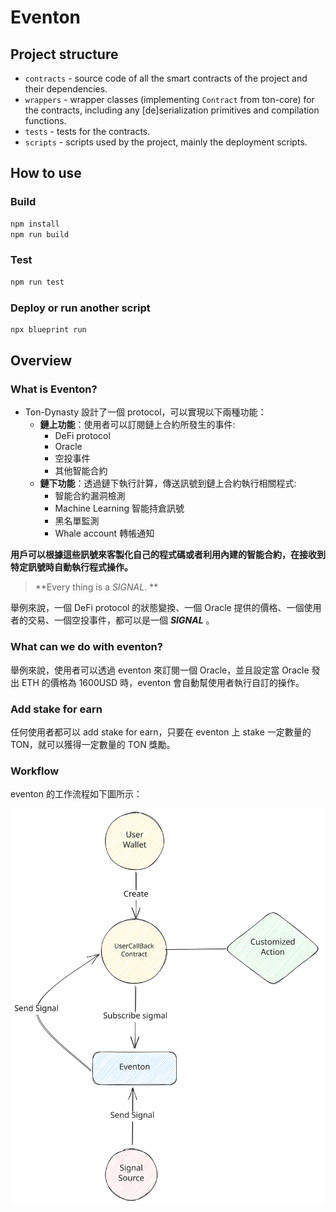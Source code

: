 # Eventon

## Project structure

-   `contracts` - source code of all the smart contracts of the project and their dependencies.
-   `wrappers` - wrapper classes (implementing `Contract` from ton-core) for the contracts, including any [de]serialization primitives and compilation functions.
-   `tests` - tests for the contracts.
-   `scripts` - scripts used by the project, mainly the deployment scripts.

## How to use

### Build

```bash
npm install
npm run build
```

### Test

```bash
npm run test
```

### Deploy or run another script

```bash
npx blueprint run
```

## Overview

### What is Eventon?

-   Ton-Dynasty 設計了一個 protocol，可以實現以下兩種功能：
    -   **鏈上功能**：使用者可以訂閱鏈上合約所發生的事件:
        -   DeFi protocol
        -   Oracle
        -   空投事件
        -   其他智能合約
    -   **鏈下功能**：透過鏈下執行計算，傳送訊號到鏈上合約執行相關程式:
        -   智能合約漏洞檢測
        -   Machine Learning 智能持倉訊號
        -   黑名單監測
        -   Whale account 轉帳通知

**用戶可以根據這些訊號來客製化自己的程式碼或者利用內建的智能合約，在接收到特定訊號時自動執行程式操作。**

> **Every thing is a _SIGNAL_. **

舉例來說，一個 DeFi protocol 的狀態變換、一個 Oracle 提供的價格、一個使用者的交易、一個空投事件，都可以是一個 **_SIGNAL_** 。

### What can we do with eventon?

舉例來說，使用者可以透過 eventon 來訂閱一個 Oracle，並且設定當 Oracle 發出 ETH 的價格為 1600USD 時，eventon 會自動幫使用者執行自訂的操作。

### Add stake for earn

任何使用者都可以 add stake for earn，只要在 eventon 上 stake 一定數量的 TON，就可以獲得一定數量的 TON 獎勵。

### Workflow

eventon 的工作流程如下圖所示：

![eventon Workflow](./utils/eventon-workflow.svg)
